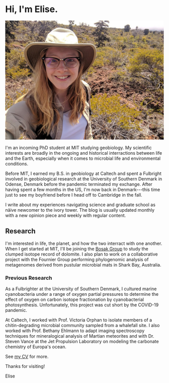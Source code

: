 # Hi, I'm Elise.


![](./me_geologisthat.jpg#centerXtraPadding)

I'm an incoming PhD student at MIT studying geobiology. My scientific interests are broadly in the ongoing and historical interractions between life and the Earth, especially when it comes to microbial life and environmental conditions.

Before MIT, I earned my B.S. in geobiology at Caltech and spent a Fulbright involved in geobiological research at the University of Southern Denmark in Odense, Denmark before the pandemic terminated my exchange. After having spent a few months in the US, I'm now back in Denmark---this time just to see my boyfriend before I head off to Cambridge in the fall. 

I write about my experiences navigating science and graduate school as näive newcomer to the ivory tower. The blog is usually updated monthly with a new opinion piece and weekly with regular content.

## Research

I'm interested in life, the planet, and how the two interract with one another. When I get started at MIT, I'll be joining the [Bosak Group](http://bosaklab.scripts.mit.edu/) to study the clumped isotope record of dolomite. I also plan to work on a collaborative project with the Fournier Group performing phylogenomic analysis of metagenomes derived from pustular microbial mats in Shark Bay, Australia.

### Previous Research
As a Fulbrighter at the University of Southern Denmark, I cultured marine cyanobacteria under a range of oxygen partial pressures to determine the effect of oxygen on carbon isotope fractionation by cyanobacterial photosynthesis. Unfortunately, this project was cut short by the COVID-19 pandemic. 

At Caltech, I worked with Prof. Victoria Orphan to isolate members of a chitin-degrading microbial community sampled from a whalefall site. I also worked with Prof. Bethany Ehlmann to adapt imaging spectroscopy techniques for mineralogical analysis of Martian meteorites and with Dr. Steven Vance at the Jet Propulsion Laboratory on modeling the carbonate chemistry of Europa's ocean. 

See [my CV](../cv/) for more.

Thanks for visiting!

<span class="signature">Elise</span>


